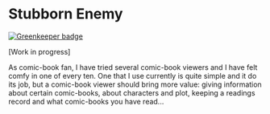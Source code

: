 # Stubborn Enemy

[![Greenkeeper badge](https://badges.greenkeeper.io/Zombispormedio/stubborn-enemy.svg)](https://greenkeeper.io/)

[Work in progress]

As comic-book fan, I have tried several comic-book viewers and I have felt comfy in one of every ten. One that I use currently is quite simple and it do its job, but a comic-book viewer should bring more value: giving information about certain comic-books, about characters and plot, keeping a readings record and what comic-books you have read...
